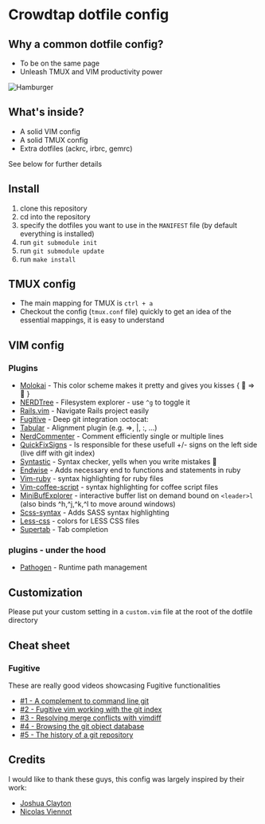 # Crowdtap dotfile config

## Why a common dotfile config?

* To be on the same page
* Unleash TMUX and VIM productivity power

![Hamburger](http://www.passportmagazine.com/blog/uploads/DeathbyHamburger.jpg)

## What's inside?
* A solid VIM config
* A solid TMUX config
* Extra dotfiles (ackrc, irbrc, gemrc)

See below for further details

## Install
1. clone this repository
2. cd into the repository
3. specify the dotfiles you want to use in the `MANIFEST` file (by default everything is installed)
4. run `git submodule init`
5. run `git submodule update`
6. run `make install`

## TMUX config

* The main mapping for TMUX is `ctrl + a`
* Checkout the config (`tmux.conf` file) quickly to get an idea of the essential mappings, it is easy to understand

## VIM config

### Plugins

* [Molokai](https://github.com/nviennot/molokai)      - This color scheme makes it pretty and gives you kisses { :lipstick: => :kiss: }
* [NERDTree](https://github.com/scrooloose/nerdtree)  - Filesystem explorer - use `^g` to toggle it
* [Rails.vim](https://github.com/tpope/vim-rails)     - Navigate Rails project easily
* [Fugitive](https://github.com/tpope/vim-fugitive)   - Deep git integration :octocat:
* [Tabular](https://github.com/godlygeek/tabular.git) - Alignment plugin (e.g. =>, |, :, ...)
* [NerdCommenter](https://github.com/scrooloose/nerdcommenter.git) - Comment efficiently single or multiple lines
* [QuickFixSigns](https://github.com/tomtom/quickfixsigns_vim.git) - Is responsible for these usefull +/- signs on the left side (live diff with git index)
* [Syntastic](https://github.com/scrooloose/syntastic.git) - Syntax checker, yells when you write mistakes :horse:
* [Endwise](https://github.com/tpope/vim-endwise.git) - Adds necessary end to functions and statements in ruby
* [Vim-ruby](https://github.com/vim-ruby/vim-ruby.git) - syntax highlighting for ruby files
* [Vim-coffee-script](https://github.com/kchmck/vim-coffee-script.git) - syntax highlighting for coffee script files
* [MiniBufExplorer](https://github.com/fholgado/minibufexpl.vim.git) - interactive buffer list on demand bound on `<leader>l` (also binds ^h,^j,^k,^l to move around windows)
* [Scss-syntax](https://github.com/cakebaker/scss-syntax.vim) - Adds SASS syntax highlighting
* [Less-css](https://github.com/groenewege/vim-less.git) - colors for LESS CSS files
* [Supertab](https://github.com/tsaleh/vim-supertab.git) - Tab completion

### plugins - under the hood

* [Pathogen](https://github.com/tpope/vim-pathogen) - Runtime path management

## Customization

Please put your custom setting in a `custom.vim` file at the root of the dotfile directory

## Cheat sheet

### Fugitive

These are really good videos showcasing Fugitive functionalities

* [#1 - A complement to command line git](http://vimcasts.org/episodes/fugitive-vim---a-complement-to-command-line-git/)
* [#2 - Fugitive vim working with the git index](http://vimcasts.org/episodes/fugitive-vim-working-with-the-git-index/)
* [#3 - Resolving merge conflicts with vimdiff](http://vimcasts.org/episodes/fugitive-vim-resolving-merge-conflicts-with-vimdiff/)
* [#4 - Browsing the git object database](http://vimcasts.org/episodes/fugitive-vim-browsing-the-git-object-database/)
* [#5 - The history of a git repository](http://vimcasts.org/episodes/fugitive-vim-exploring-the-history-of-a-git-repository/)

## Credits

I would like to thank these guys, this config was largely inspired by their work:

- [Joshua Clayton](https://github.com/joshuaclayton/dotfiles)
- [Nicolas Viennot](https://github.com/nviennot/vim-config)
